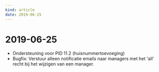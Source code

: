 ```yaml
---
kind: article
date: 2019-06-25
---
```


# 2019-06-25

* Ondersteuning voor PID 11.2 (huisnummertoevoeging)
* Bugfix: Verstuur alleen notificatie emails naar managers met het 'all' recht bij het wijzigen van een manager.
